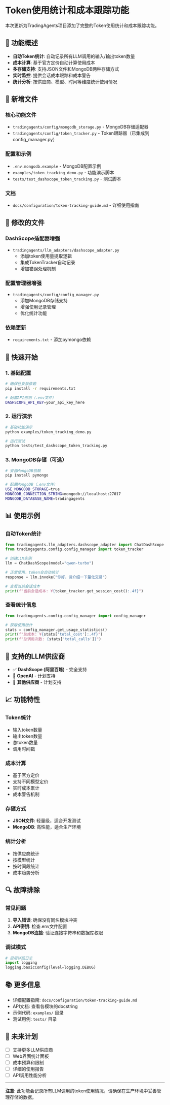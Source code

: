 # Token使用统计和成本跟踪功能

本次更新为TradingAgents项目添加了完整的Token使用统计和成本跟踪功能。

## 🎯 功能概述

- **自动Token统计**: 自动记录所有LLM调用的输入/输出token数量
- **成本计算**: 基于官方定价自动计算使用成本
- **多存储支持**: 支持JSON文件和MongoDB两种存储方式
- **实时监控**: 提供会话成本跟踪和成本警告
- **统计分析**: 按供应商、模型、时间等维度统计使用情况

## 📁 新增文件

### 核心功能文件
- `tradingagents/config/mongodb_storage.py` - MongoDB存储适配器
- `tradingagents/config/token_tracker.py` - Token跟踪器（已集成到config_manager.py）

### 配置和示例
- `.env.mongodb.example` - MongoDB配置示例
- `examples/token_tracking_demo.py` - 功能演示脚本
- `tests/test_dashscope_token_tracking.py` - 测试脚本

### 文档
- `docs/configuration/token-tracking-guide.md` - 详细使用指南

## 🔧 修改的文件

### DashScope适配器增强
- `tradingagents/llm_adapters/dashscope_adapter.py`
  - 添加token使用量提取逻辑
  - 集成TokenTracker自动记录
  - 增加错误处理机制

### 配置管理器增强
- `tradingagents/config/config_manager.py`
  - 添加MongoDB存储支持
  - 增强使用记录管理
  - 优化统计功能

### 依赖更新
- `requirements.txt` - 添加pymongo依赖

## 🚀 快速开始

### 1. 基础配置
```bash
# 确保已安装依赖
pip install -r requirements.txt

# 配置API密钥（.env文件）
DASHSCOPE_API_KEY=your_api_key_here
```

### 2. 运行演示
```bash
# 基础功能演示
python examples/token_tracking_demo.py

# 运行测试
python tests/test_dashscope_token_tracking.py
```

### 3. MongoDB存储（可选）
```bash
# 安装MongoDB依赖
pip install pymongo

# 配置MongoDB（.env文件）
USE_MONGODB_STORAGE=true
MONGODB_CONNECTION_STRING=mongodb://localhost:27017
MONGODB_DATABASE_NAME=tradingagents
```

## 📊 使用示例

### 自动Token统计
```python
from tradingagents.llm_adapters.dashscope_adapter import ChatDashScope
from tradingagents.config.config_manager import token_tracker

# 创建LLM实例
llm = ChatDashScope(model="qwen-turbo")

# 正常使用，token会自动统计
response = llm.invoke("你好，请介绍一下量化交易")

# 查看当前会话成本
print(f"当前会话成本: ¥{token_tracker.get_session_cost():.4f}")
```

### 查看统计信息
```python
from tradingagents.config.config_manager import config_manager

# 获取使用统计
stats = config_manager.get_usage_statistics()
print(f"总成本: ¥{stats['total_cost']:.4f}")
print(f"总调用次数: {stats['total_calls']}")
```

## 🎯 支持的LLM供应商

- ✅ **DashScope (阿里百炼)** - 完全支持
- 🔄 **OpenAI** - 计划支持
- 🔄 **其他供应商** - 计划支持

## 📈 功能特性

### Token统计
- 输入token数量
- 输出token数量
- 总token数量
- 调用时间戳

### 成本计算
- 基于官方定价
- 支持不同模型定价
- 实时成本累计
- 成本警告机制

### 存储方式
- **JSON文件**: 轻量级，适合开发测试
- **MongoDB**: 高性能，适合生产环境

### 统计分析
- 按供应商统计
- 按模型统计
- 按时间段统计
- 成本趋势分析

## 🔍 故障排除

### 常见问题
1. **导入错误**: 确保没有同名模块冲突
2. **API密钥**: 检查.env文件配置
3. **MongoDB连接**: 验证连接字符串和数据库权限

### 调试模式
```python
# 启用详细日志
import logging
logging.basicConfig(level=logging.DEBUG)
```

## 📚 更多信息

- 详细配置指南: `docs/configuration/token-tracking-guide.md`
- API文档: 查看各模块的docstring
- 示例代码: `examples/` 目录
- 测试用例: `tests/` 目录

## 🔮 未来计划

- [ ] 支持更多LLM供应商
- [ ] Web界面统计面板
- [ ] 成本预算和限制
- [ ] 详细的使用报告
- [ ] API调用性能分析

---

**注意**: 此功能会记录所有LLM调用的token使用情况，请确保在生产环境中妥善管理存储的数据。
